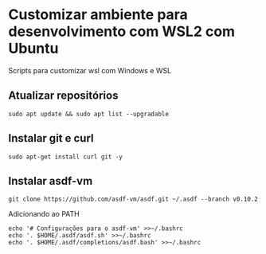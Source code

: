 # Customizar ambiente para desenvolvimento com WSL2 com Ubuntu
Scripts para customizar wsl com Windows e WSL

## Atualizar repositórios 
```
sudo apt update && sudo apt list --upgradable
```

## Instalar git e curl
```
sudo apt-get install curl git -y
```

## Instalar asdf-vm
```
git clone https://github.com/asdf-vm/asdf.git ~/.asdf --branch v0.10.2
```

Adicionando ao PATH 
```
echo '# Configurações para o asdf-vm' >>~/.bashrc
echo '. $HOME/.asdf/asdf.sh' >>~/.bashrc
echo '. $HOME/.asdf/completions/asdf.bash' >>~/.bashrc
```

